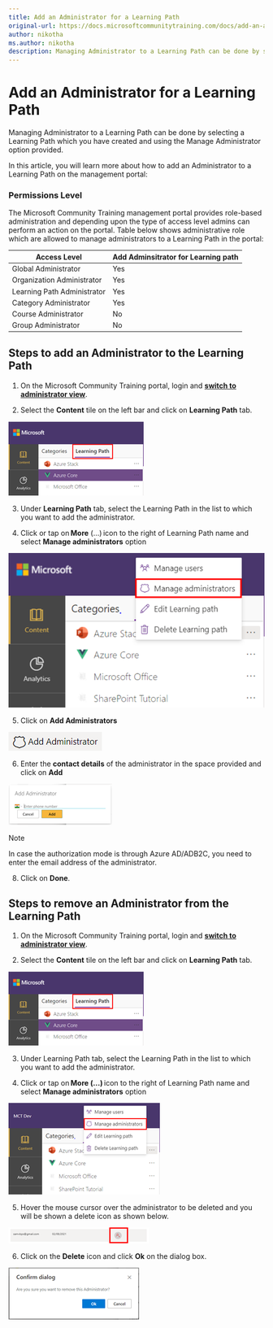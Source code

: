 ```yaml
---
title: Add an Administrator for a Learning Path
original-url: https://docs.microsoftcommunitytraining.com/docs/add-an-administrator-for-a-learning-path
author: nikotha
ms.author: nikotha
description: Managing Administrator to a Learning Path can be done by selecting a Learning Path which you have created and using the Manage Administrator option provided.
---
```

# Add an Administrator for a Learning Path

Managing Administrator to a Learning Path can be done by selecting a Learning Path which you have created and using the Manage Administrator option provided.

In this article, you will learn more about how to add an Administrator to a Learning Path on the management portal: 
### Permissions Level 
The Microsoft Community Training management portal provides role-based administration and depending upon the type of access level admins can perform an action on the portal. Table below shows administrative role which are allowed to manage administrators to a Learning Path in the portal: 

| Access Level  | Add Adminsitrator for Learning path |
| --- | --- |
| Global Administrator | Yes |
| Organization Administrator | Yes |
| Learning Path Administrator | Yes |
| Category Administrator | Yes|
| Course Administrator | No |
| Group Administrator | No |
 ## Steps to add an Administrator to the Learning Path

1.	On the Microsoft Community Training portal, login and [**switch to administrator view**](https://microsoftindia.document360.io/docs/configure-platform#step-2--switch-to-administrator-view-of-the-portal).

2. Select the **Content** tile on the left bar and click on **Learning Path** tab.

![Learning Path from Content](../../../media/image%28388%29.png)

3. Under **Learning Path** tab, select the Learning Path in the list to which you want to add the administrator.

4. Click or tap on **More** (…) icon to the right of Learning Path name and select **Manage administrators** option

![Click Manage administrators from More](../../../media/image%28429%29.png)

5. Click on **Add Administrators**

![Add Administrators](../../../media/image%28397%29.png)

6. Enter the **contact details** of the administrator in the space provided and click on **Add**

![contact details fro admin](../../../media/image%28399%29.png)

> [!NOTE]
> In case the authorization mode is through Azure AD/ADB2C, you need to enter the email address of the administrator.

8. Click on **Done**.
##  Steps to remove an Administrator from the Learning Path

1. On the Microsoft Community Training portal, login and [**switch to administrator view**](https://microsoftindia.document360.io/docs/configure-platform#step-2--switch-to-administrator-view-of-the-portal).

2. Select the **Content** tile on the left bar and click on **Learning Path** tab.

![Learning Path from Content](../../../media/image%28388%29.png)

3. Under Learning Path tab, select the Learning Path in the list to which you want to add the administrator.

4. Click or tap on **More (…)** icon to the right of Learning Path name and select **Manage administrators** option

![Manage administrators from More](../../../media/image%28400%29.png)

5. Hover the mouse cursor over the administrator to be deleted and you will be shown a delete icon as shown below.

![Delete icon](../../../media/image%28401%29.png)

6. Click on the **Delete** icon and click **Ok** on the dialog box.

![Delete & ok](../../../media/image%28402%29.png)